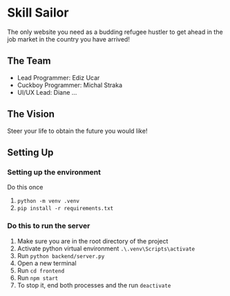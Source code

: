 # Skill Sailor
The only website you need as a budding refugee hustler to get ahead in the job market in the country you have arrived!


## The Team
- Lead Programmer: Ediz Ucar
- Cuckboy Programmer: Michal Straka
- UI/UX Lead: Diane ...

## The Vision
Steer your life to obtain the future you would like!



## Setting Up
### Setting up the environment
Do this once
1. `python -m venv .venv`
2. `pip install -r requirements.txt`

### Do this to run the server
1. Make sure you are in the root directory of the project
2. Activate python virtual environment `.\.venv\Scripts\activate`
3. Run `python backend/server.py`
4. Open a new terminal
5. Run `cd frontend`
6. Run `npm start`
7. To stop it, end both processes and the run `deactivate`